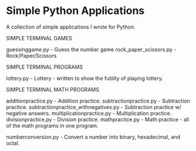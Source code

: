 # Simple Python Applications

A collection of simple applications I wrote for Python. 

SIMPLE TERMINAL GAMES

guessinggame.py - Guess the number game
rock_paper_scissors.py - Rock/Paper/Scissors

SIMPLE TERMINAL PROGRAMS

lottery.py - Lottery - written to show the futility of playing lottery. 

SIMPLE TERMINAL MATH PROGRAMS

additionpractice.py - Addition practice.
subtractionpractice.py - Subtraction practice.
subtractionpractice_withnegatives.py - Subtraction practice w/ negative answers.
multiplicationpractice.py - Multiplication practice.
divisionpractice.py - Division practice.
mathpractice.py - Math practice - all of the math programs in one program.

numberconversion.py - Convert a number into binary, hexadecimal, and octal.

